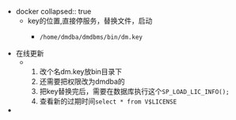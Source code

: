 - docker
  collapsed:: true
	- key的位置,直接停服务，替换文件，启动
		- ```sh
		  /home/dmdba/dmdbms/bin/dm.key
		  ```
- 在线更新
	- 1. 改个名dm.key放bin目录下
	  2. 还需要把权限改为dmdba的
	  3. 把key替换完后，需要在数据库执行这个`SP_LOAD_LIC_INFO();`
	  4. 查看新的过期时间`select * from V$LICENSE`
-
